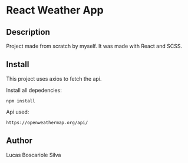 # React Weather App

## Description

Project made from scratch by myself. It was made with React and SCSS.

## Install

This project uses axios to fetch the api.

Install all depedencies:

```
npm install
```

Api used:

```
https://openweathermap.org/api/
```

## Author

Lucas Boscariole Silva
